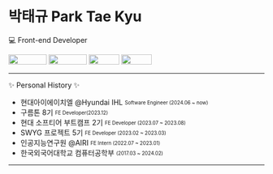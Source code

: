 # 박태규 Park Tae Kyu

💻 Front-end Developer

<img src="https://img.shields.io/badge/javascript-F7DF1E?style=for-the-badge&logo=javascript&logoColor=black" width="75" height="20"> <img src="https://img.shields.io/badge/Typescript-3178C6?style=flat-square&logo=Typescript&logoColor=white" width="75" height="20"/> <img src="https://img.shields.io/badge/vue.js-4FC08D?style=for-the-badge&logo=vue.js&logoColor=white"  width="60" height="20"> <img src="https://img.shields.io/badge/React-61DAFB?style=for-the-badge&logo=React&logoColor=white"  width="60" height="20">


---
✨ Personal History ✨
- 현대아이에이치엘 @Hyundai IHL <sub><sup>Software Engineer (2024.06 ~ now)</sup></sub>
- 구름톤 8기 <sub><sup>FE Developer(2023.12)</sup></sub>
- 현대 소프티어 부트캠프 2기 <sub><sup>FE Developer (2023.07 ~ 2023.08)</sup></sub>
- SWYG 프로젝트 5기 <sub><sup>FE Developer  (2023.02 ~ 2023.03)</sup></sub>
- 인공지능연구원 @AIRI <sub><sup>FE Intern (2022.07 ~ 2023.01)</sup></sub>  
- 한국외국어대학교 컴퓨터공학부 <sub><sup>(2017.03 ~ 2024.02)</sup></sub> 
---

<!--
**ptq124/ptq124** is a ✨ _special_ ✨ repository because its `README.md` (this file) appears on your GitHub profile.

Here are some ideas to get you started:

- 🔭 I’m currently working on ...
- 🌱 I’m currently learning ...
- 👯 I’m looking to collaborate on ...
- 🤔 I’m looking for help with ...
- 💬 Ask me about ...
- 📫 How to reach me: ...
- 😄 Pronouns: ...
- ⚡ Fun fact: ...
-->
